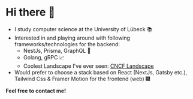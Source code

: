# Hi there :wave:

  * I study computer science at the University of Lübeck :books:
  * Interested in and playing around with following frameworks/technologies for the backend:
      *  NestJs, Prisma, GraphQL :electric_plug:
      * Golang, gRPC :chart_with_upwards_trend:
      * Coolest Landscape I've ever seen: [CNCF Landscape](https://landscape.cncf.io/)
  * Would prefer to choose a stack based on React (NextJs, Gatsby etc.), Tailwind Css & Framer  Motion for the frontend (web) :fireworks:
  
__Feel free to contact me!__
  
